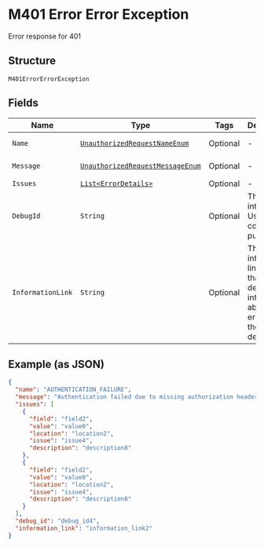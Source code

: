 
# M401 Error Error Exception

Error response for 401

## Structure

`M401ErrorErrorException`

## Fields

| Name | Type | Tags | Description | Getter | Setter |
|  --- | --- | --- | --- | --- | --- |
| `Name` | [`UnauthorizedRequestNameEnum`](../../doc/models/unauthorized-request-name-enum.md) | Optional | - | UnauthorizedRequestNameEnum getName() | setName(UnauthorizedRequestNameEnum name) |
| `Message` | [`UnauthorizedRequestMessageEnum`](../../doc/models/unauthorized-request-message-enum.md) | Optional | - | UnauthorizedRequestMessageEnum getMessageField() | setMessageField(UnauthorizedRequestMessageEnum messageField) |
| `Issues` | [`List<ErrorDetails>`](../../doc/models/error-details.md) | Optional | - | List<ErrorDetails> getIssues() | setIssues(List<ErrorDetails> issues) |
| `DebugId` | `String` | Optional | The PayPal internal ID. Used for correlation purposes. | String getDebugId() | setDebugId(String debugId) |
| `InformationLink` | `String` | Optional | The information link, or URI, that shows detailed information about this error for the developer. | String getInformationLink() | setInformationLink(String informationLink) |

## Example (as JSON)

```json
{
  "name": "AUTHENTICATION_FAILURE",
  "message": "Authentication failed due to missing authorization header, or invalid authentication credentials.",
  "issues": [
    {
      "field": "field2",
      "value": "value0",
      "location": "location2",
      "issue": "issue4",
      "description": "description8"
    },
    {
      "field": "field2",
      "value": "value0",
      "location": "location2",
      "issue": "issue4",
      "description": "description8"
    }
  ],
  "debug_id": "debug_id4",
  "information_link": "information_link2"
}
```

